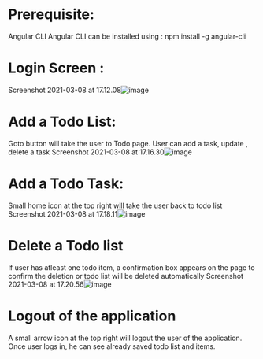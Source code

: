 # Prerequisite:
Angular CLI
Angular CLI can be installed using : npm install -g angular-cli


# Login Screen :
Screenshot 2021-03-08 at 17.12.08![image](https://user-images.githubusercontent.com/34513404/110355900-9e266000-8031-11eb-9234-cd131098dba8.png)

# Add a Todo List:
Goto button will take the user to Todo page. User can add a task, update , delete a task
Screenshot 2021-03-08 at 17.16.30![image](https://user-images.githubusercontent.com/34513404/110356369-11c86d00-8032-11eb-9a88-899b6a363920.png)

# Add a Todo Task:
Small home icon at the top right will take the user back to todo list
Screenshot 2021-03-08 at 17.18.11![image](https://user-images.githubusercontent.com/34513404/110356659-62d86100-8032-11eb-8db1-4f608571f1c6.png)

# Delete a Todo list
If user has atleast one todo item, a confirmation box appears on the page to confirm the deletion or todo list will be deleted automatically
Screenshot 2021-03-08 at 17.20.56![image](https://user-images.githubusercontent.com/34513404/110357199-ef831f00-8032-11eb-9838-ef028b457d8b.png)

# Logout of the application
A small arrow icon at the top right will logout the user of the application. Once user logs in, he can see already saved todo list and items.




